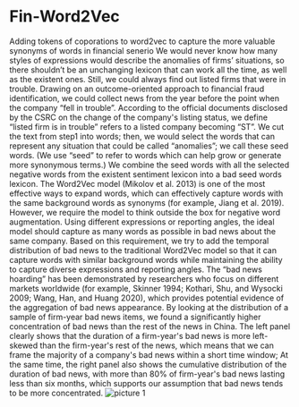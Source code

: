 # Fin-Word2Vec
Adding tokens of coporations to word2vec to capture the more valuable synonyms of words in financial senerio
We would never know how many styles of expressions would describe the anomalies of firms’ situations, so there shouldn’t be an unchanging lexicon that can work all the time, as well as the existent ones. Still, we could always find out listed firms that were in trouble. Drawing on an outcome-oriented approach to financial fraud identification, we could collect news from the year before the point when the company “fell in trouble”. According to the official documents disclosed by the CSRC on the change of the company's listing status, we define “listed firm is in trouble” refers to a listed company becoming “ST”.
We cut the text from step1 into words; then, we would select the words that can represent any situation that could be called “anomalies”; we call these seed words. (We use “seed” to refer to words which can help grow or generate more synonymous terms.) We combine the seed words with all the selected negative words from the existent sentiment lexicon into a bad seed words lexicon.
The Word2Vec model (Mikolov et al. 2013) is one of the most effective ways to expand words, which can effectively capture words with the same background words  as synonyms (for example, Jiang et al. 2019). However, we require the model to think outside the box for negative word augmentation. Using different expressions or reporting angles, the ideal model should capture as many words as possible in bad news about the same company. Based on this requirement, we try to add the temporal distribution of bad news to the traditional Word2Vec model so that it can capture words with similar background words while maintaining the ability to capture diverse expressions and reporting angles.
The “bad news hoarding” has been demonstrated by researchers who focus on different markets worldwide (for example, Skinner 1994; Kothari, Shu, and Wysocki 2009; Wang, Han, and Huang 2020), which provides potential evidence of the aggregation of bad news appearance. By looking at the distribution of a sample of firm-year bad news items, we found a significantly higher concentration of bad news than the rest of the news in China. The left panel clearly shows that the duration of a firm-year's bad news is more left-skewed than the firm-year's rest of the news, which means that we can frame the majority of a company's bad news within a short time window; At the same time, the right panel also shows the cumulative distribution of the duration of bad news, with more than 80% of firm-year's bad news lasting less than six months, which supports our assumption that bad news tends to be more concentrated. 
![picture 1](./reports/figures/where%20the%20ideas%20com%20from.png)
